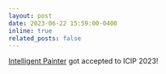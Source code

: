 ```yaml
---
layout: post
date: 2023-06-22 15:59:00-0400
inline: true
related_posts: false
---
```


[Intelligent Painter](https://arxiv.org/abs/2210.17106) got accepted to ICIP 2023!